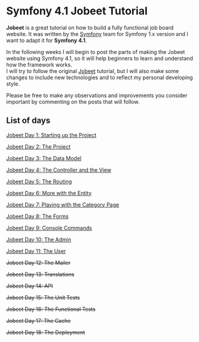 # Symfony 4.1 Jobeet Tutorial

**Jobeet** is a great tutorial on how to build a fully functional job board website. It was written by the [Symfony][1] team for Symfony 1.x version and I want to adapt it for **Symfony 4.1**.

In the following weeks I will begin to post the parts of making the Jobeet website using Symfony 4.1, so it will help beginners to learn and understand how the framework works.  
I will try to follow the original [Jobeet][2] tutorial, but I will also make some changes to include new technologies and to reflect my personal developing style.

Please be free to make any observations and improvements you consider important by commenting on the posts that will follow.

## List of days

[Jobeet Day 1: Starting up the Project](days/day-1.md)

[Jobeet Day 2: The Project](days/day-2.md)

[Jobeet Day 3: The Data Model](days/day-3.md)

[Jobeet Day 4: The Controller and the View](days/day-4.md)

[Jobeet Day 5: The Routing](days/day-5.md)

[Jobeet Day 6: More with the Entity](days/day-6.md)

[Jobeet Day 7: Playing with the Category Page](days/day-7.md)

[Jobeet Day 8: The Forms](days/day-8.md)

[Jobeet Day 9: Console Commands](days/day-9.md)

[Jobeet Day 10: The Admin](days/day-10.md)

[Jobeet Day 11: The User](days/day-11.md)

~~Jobeet Day 12: The Mailer~~

~~Jobeet Day 13: Translations~~

~~Jobeet Day 14: API~~

~~Jobeet Day 15: The Unit Tests~~

~~Jobeet Day 16: The Functional Tests~~

~~Jobeet Day 17: The Cache~~

~~Jobeet Day 18: The Deployment~~


[1]: https://symfony.com
[2]: https://symfony.com/legacy/doc/jobeet?orm=Propel
